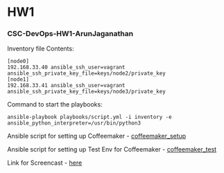 # HW1
### CSC-DevOps-HW1-ArunJaganathan


Inventory file Contents:

```
[node0]
192.168.33.40 ansible_ssh_user=vagrant ansible_ssh_private_key_file=keys/node2/private_key
[node1]
192.168.33.41 ansible_ssh_user=vagrant ansible_ssh_private_key_file=keys/node3/private_key
```

Command to start the playbooks:
```
ansible-playbook playbooks/script.yml -i inventory -e ansible_python_interpreter=/usr/bin/python3
```

Ansible script for setting up Coffeemaker - [coffeemaker_setup](coffeemaker_setup.yml)

Ansible script for setting up Test Env for Coffeemaker - [coffeemaker_test](coffeemaker_test.yml)

Link for Screencast - [here](https://youtu.be/I24dgWeVqCU)
